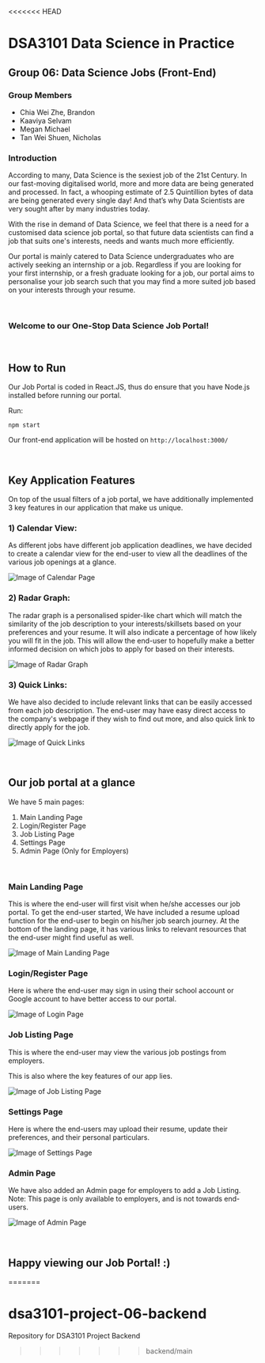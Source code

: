 <<<<<<< HEAD
# DSA3101 Data Science in Practice
## Group 06: Data Science Jobs (Front-End)

### Group Members
- Chia Wei Zhe, Brandon
- Kaaviya Selvam
- Megan Michael
- Tan Wei Shuen, Nicholas


### **Introduction**
According to many, Data Science is the sexiest job of the 21st Century. In our fast-moving digitalised world, more and more data are being generated and processed. In fact, a whooping estimate of 2.5 Quintillion bytes of data are being generated every single day! And that’s why Data Scientists are very sought after by many industries today.

With the rise in demand of Data Science, we feel that there is a need for a customised data science job portal, so that future data scientists can find a job that suits one's interests, needs and wants much more efficiently. 

Our portal is mainly catered to Data Science undergraduates who are actively seeking an internship or a job. Regardless if you are looking for your first internship, or a fresh graduate looking for a job, our portal aims to personalise your job search such that you may find a more suited job based on your interests through your resume.

<br>


### **Welcome to our One-Stop Data Science Job Portal!**


<br>


## How to Run

Our Job Portal is coded in React.JS, thus do ensure that you have Node.js installed before running our portal.

Run:

`npm start`

Our front-end application will be hosted on `http://localhost:3000/`



<br>

## Key Application Features

On top of the usual filters of a job portal, we have additionally implemented 3 key features in our application that make us unique.

### 1) Calendar View: 

As different jobs have different job application deadlines, we have decided to create a calendar view for the end-user to view all the deadlines of the various job openings at a glance.

![Image of Calendar Page](./src/assets/img/CalendarPage.png)


### 2) Radar Graph: 

The radar graph is a personalised spider-like chart which will match the similarity of the job description to your interests/skillsets based on your preferences and your resume. It will also indicate a percentage of how likely you will fit in the job. This will allow the end-user to hopefully make a better informed decision on which jobs to apply for based on their interests.

![Image of Radar Graph](./src/assets/img/RadarGraph.png)

### 3) Quick Links: 

We have also decided to include relevant links that can be easily accessed from each job description. The end-user may have easy direct access to the company's webpage if they wish to find out more, and also quick link to directly apply for the job.

![Image of Quick Links](./src/assets/img/QuickLinks.png)

<br>

## Our job portal at a glance

We have 5 main pages:
1) Main Landing Page
2) Login/Register Page
3) Job Listing Page
4) Settings Page
5) Admin Page (Only for Employers)

<br>

### **Main Landing Page**

This is where the end-user will first visit when he/she accesses our job portal. 
To get the end-user started, We have included a resume upload function for the end-user to begin on his/her job search journey. 
At the bottom of the landing page, it has various links to relevant resources that the end-user might find useful as well.

![Image of Main Landing Page](./src/assets/img/MainLandingPage.png)


### **Login/Register Page**

Here is where the end-user may sign in using their school account or Google account to have better access to our portal.

![Image of Login Page](./src/assets/img/LoginPage.png)

### **Job Listing Page**

This is where the end-user may view the various job postings from employers.

This is also where the key features of our app lies. 

![Image of Job Listing Page](./src/assets/img/JobsListingPage.png)




### **Settings Page**
Here is where the end-users may upload their resume, update their preferences, and their personal particulars.

![Image of Settings Page](./src/assets/img/SettingsPage.png)



### Admin Page
We have also added an Admin page for employers to add a Job Listing. Note: This page is only available to employers, and is not towards end-users. 

![Image of Admin Page](./src/assets/img/AdminPage.png)


<br>

## Happy viewing our Job Portal! :) 
=======
# dsa3101-project-06-backend
Repository for DSA3101 Project Backend
>>>>>>> backend/main
